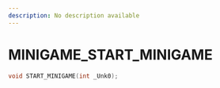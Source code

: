 ```yaml
---
description: No description available 
---
```


# MINIGAME\_START_MINIGAME

```cpp
void START_MINIGAME(int _Unk0);
```